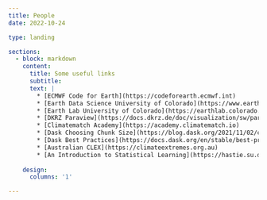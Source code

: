 ```yaml
---
title: People
date: 2022-10-24

type: landing

sections:
  - block: markdown
    content:
      title: Some useful links
      subtitle:
      text: |
        * [ECMWF Code for Earth](https://codeforearth.ecmwf.int)
        * [Earth Data Science University of Colorado](https://www.earthdatascience.org)
        * [Earth Lab University of Colorado](https://earthlab.colorado.edu)
        * [DKRZ Paraview](https://docs.dkrz.de/doc/visualization/sw/paraview/index.html#fe06468cb534a0c98b0dd761838f62b-paraview-1)
        * [Climatematch Academy](https://academy.climatematch.io)
        * [Dask Choosing Chunk Size](https://blog.dask.org/2021/11/02/choosing-dask-chunk-sizes)
        * [Dask Best Practices](https://docs.dask.org/en/stable/best-practices.html)
        * [Australian CLEX](https://climateextremes.org.au)
        * [An Introduction to Statistical Learning](https://hastie.su.domains/ISLP/ISLP_website.pdf)
        
    design:
      columns: '1'

---
```


